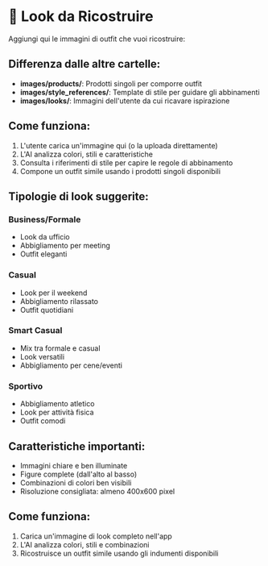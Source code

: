 # 👤 Look da Ricostruire

Aggiungi qui le immagini di outfit che vuoi ricostruire:

## Differenza dalle altre cartelle:
- **images/products/**: Prodotti singoli per comporre outfit
- **images/style_references/**: Template di stile per guidare gli abbinamenti  
- **images/looks/**: Immagini dell'utente da cui ricavare ispirazione

## Come funziona:
1. L'utente carica un'immagine qui (o la uploada direttamente)
2. L'AI analizza colori, stili e caratteristiche
3. Consulta i riferimenti di stile per capire le regole di abbinamento
4. Compone un outfit simile usando i prodotti singoli disponibili

## Tipologie di look suggerite:

### Business/Formale
- Look da ufficio
- Abbigliamento per meeting
- Outfit eleganti

### Casual
- Look per il weekend
- Abbigliamento rilassato
- Outfit quotidiani

### Smart Casual
- Mix tra formale e casual
- Look versatili
- Abbigliamento per cene/eventi

### Sportivo
- Abbigliamento atletico
- Look per attività fisica
- Outfit comodi

## Caratteristiche importanti:
- Immagini chiare e ben illuminate
- Figure complete (dall'alto al basso)
- Combinazioni di colori ben visibili
- Risoluzione consigliata: almeno 400x600 pixel

## Come funziona:
1. Carica un'immagine di look completo nell'app
2. L'AI analizza colori, stili e combinazioni
3. Ricostruisce un outfit simile usando gli indumenti disponibili